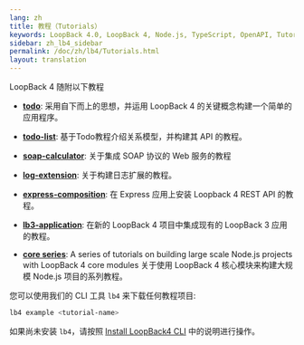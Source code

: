 ```yaml
---
lang: zh
title: 教程（Tutorials）
keywords: LoopBack 4.0, LoopBack 4, Node.js, TypeScript, OpenAPI, Tutorial
sidebar: zh_lb4_sidebar
permalink: /doc/zh/lb4/Tutorials.html
layout: translation
---
```


LoopBack 4 随附以下教程

- **[todo](todo-tutorial.md)**: 采用自下而上的思想，并运用 LoopBack 4 的关键概念构建一个简单的应用程序。

- **[todo-list](todo-list-tutorial.md)**: 基于Todo教程介绍关系模型，并构建其 API 的教程。

- **[soap-calculator](soap-calculator-tutorial.md)**: 关于集成 SOAP 协议的 Web 服务的教程

- **[log-extension](https://github.com/strongloop/loopback-next/tree/master/examples/log-extension)**:
  关于构建日志扩展的教程。

- **[express-composition](express-with-lb4-rest-tutorial.md)**: 在 Express 应用上安装 Loopback 4 REST API 的教程。

- **[lb3-application](https://github.com/strongloop/loopback-next/tree/master/examples/lb3-application)**:
  在新的 LoopBack 4 项目中集成现有的 LoopBack 3 应用的教程。

- **[core series](tutorials/core/index.md)**: A series of tutorials on building
  large scale Node.js projects with LoopBack 4 core modules 关于使用 LoopBack 4 核心模块来构建大规模 Node.js 项目的系列教程。

您可以使用我们的 CLI 工具 `lb4` 来下载任何教程项目:

```sh
lb4 example <tutorial-name>
```

如果尚未安装 `lb4`，请按照 [Install LoopBack4 CLI](Getting-started.md#install-loopback-4-cli) 中的说明进行操作。

